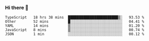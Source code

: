 ### Hi there 👋

<!--
**adroaldopagliari/adroaldopagliari** is a ✨ _special_ ✨ repository because its `README.md` (this file) appears on your GitHub profile.

Here are some ideas to get you started:

- 🔭 I’m currently working on ...
- 🌱 I’m currently learning ...
- 👯 I’m looking to collaborate on ...
- 🤔 I’m looking for help with ...
- 💬 Ask me about ...
- 📫 How to reach me: ...
- 😄 Pronouns: ...
- ⚡ Fun fact: ...
-->

<!--START_SECTION:waka-->
```text
TypeScript   18 hrs 38 mins  ███████████████████████▒░   93.53 % 
Other        52 mins         █░░░░░░░░░░░░░░░░░░░░░░░░   04.41 % 
YAML         14 mins         ▒░░░░░░░░░░░░░░░░░░░░░░░░   01.20 % 
JavaScript   8 mins          ▒░░░░░░░░░░░░░░░░░░░░░░░░   00.74 % 
JSON         1 min           ░░░░░░░░░░░░░░░░░░░░░░░░░   00.12 % 
```
<!--END_SECTION:waka-->
